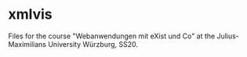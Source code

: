 # xmlvis

Files for the course "Webanwendungen mit eXist und Co" at the Julius-Maximilians University Würzburg, SS20.